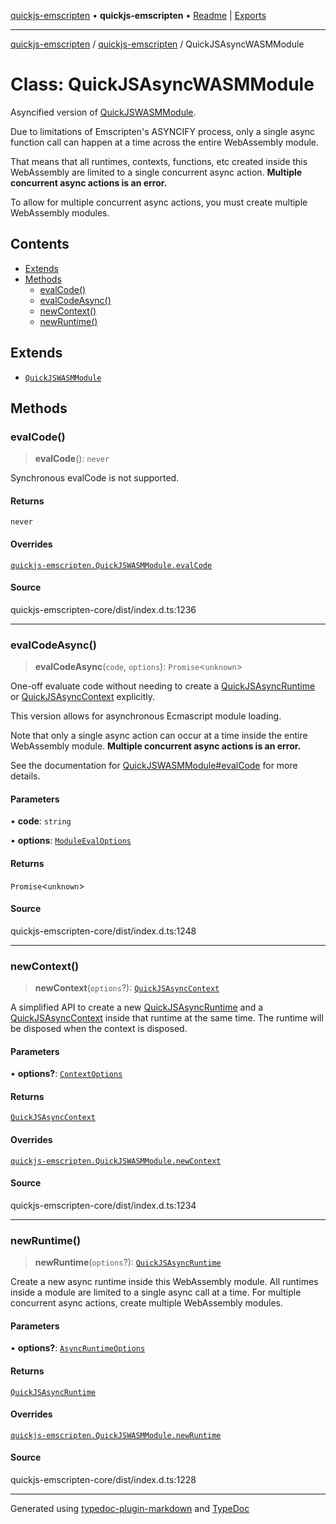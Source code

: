 [quickjs-emscripten](../../packages.md) • **quickjs-emscripten** • [Readme](../README.md) \| [Exports](../exports.md)

***

[quickjs-emscripten](../../packages.md) / [quickjs-emscripten](../exports.md) / QuickJSAsyncWASMModule

# Class: QuickJSAsyncWASMModule

Asyncified version of [QuickJSWASMModule](QuickJSWASMModule.md).

Due to limitations of Emscripten's ASYNCIFY process, only a single async
function call can happen at a time across the entire WebAssembly module.

That means that all runtimes, contexts, functions, etc created inside this
WebAssembly are limited to a single concurrent async action.
**Multiple concurrent async actions is an error.**

To allow for multiple concurrent async actions, you must create multiple WebAssembly
modules.

## Contents

- [Extends](QuickJSAsyncWASMModule.md#extends)
- [Methods](QuickJSAsyncWASMModule.md#methods)
  - [evalCode()](QuickJSAsyncWASMModule.md#evalcode)
  - [evalCodeAsync()](QuickJSAsyncWASMModule.md#evalcodeasync)
  - [newContext()](QuickJSAsyncWASMModule.md#newcontext)
  - [newRuntime()](QuickJSAsyncWASMModule.md#newruntime)

## Extends

- [`QuickJSWASMModule`](QuickJSWASMModule.md)

## Methods

### evalCode()

> **evalCode**(): `never`

Synchronous evalCode is not supported.

#### Returns

`never`

#### Overrides

[`quickjs-emscripten.QuickJSWASMModule.evalCode`](QuickJSWASMModule.md#evalcode)

#### Source

quickjs-emscripten-core/dist/index.d.ts:1236

***

### evalCodeAsync()

> **evalCodeAsync**(`code`, `options`): `Promise`\<`unknown`\>

One-off evaluate code without needing to create a [QuickJSAsyncRuntime](QuickJSAsyncRuntime.md) or
[QuickJSAsyncContext](QuickJSAsyncContext.md) explicitly.

This version allows for asynchronous Ecmascript module loading.

Note that only a single async action can occur at a time inside the entire WebAssembly module.
**Multiple concurrent async actions is an error.**

See the documentation for [QuickJSWASMModule#evalCode](QuickJSWASMModule.md#evalcode) for more details.

#### Parameters

• **code**: `string`

• **options**: [`ModuleEvalOptions`](../interfaces/ModuleEvalOptions.md)

#### Returns

`Promise`\<`unknown`\>

#### Source

quickjs-emscripten-core/dist/index.d.ts:1248

***

### newContext()

> **newContext**(`options`?): [`QuickJSAsyncContext`](QuickJSAsyncContext.md)

A simplified API to create a new [QuickJSAsyncRuntime](QuickJSAsyncRuntime.md) and a
[QuickJSAsyncContext](QuickJSAsyncContext.md) inside that runtime at the same time. The runtime will
be disposed when the context is disposed.

#### Parameters

• **options?**: [`ContextOptions`](../interfaces/ContextOptions.md)

#### Returns

[`QuickJSAsyncContext`](QuickJSAsyncContext.md)

#### Overrides

[`quickjs-emscripten.QuickJSWASMModule.newContext`](QuickJSWASMModule.md#newcontext)

#### Source

quickjs-emscripten-core/dist/index.d.ts:1234

***

### newRuntime()

> **newRuntime**(`options`?): [`QuickJSAsyncRuntime`](QuickJSAsyncRuntime.md)

Create a new async runtime inside this WebAssembly module. All runtimes inside a
module are limited to a single async call at a time. For multiple
concurrent async actions, create multiple WebAssembly modules.

#### Parameters

• **options?**: [`AsyncRuntimeOptions`](../interfaces/AsyncRuntimeOptions.md)

#### Returns

[`QuickJSAsyncRuntime`](QuickJSAsyncRuntime.md)

#### Overrides

[`quickjs-emscripten.QuickJSWASMModule.newRuntime`](QuickJSWASMModule.md#newruntime)

#### Source

quickjs-emscripten-core/dist/index.d.ts:1228

***

Generated using [typedoc-plugin-markdown](https://www.npmjs.com/package/typedoc-plugin-markdown) and [TypeDoc](https://typedoc.org/)
